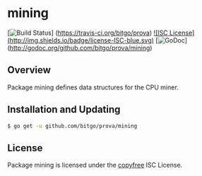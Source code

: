 mining
======

[![Build Status](http://img.shields.io/travis/bitgo/prova.svg)]
(https://travis-ci.org/bitgo/prova) [![ISC License]
(http://img.shields.io/badge/license-ISC-blue.svg)](http://copyfree.org)
[![GoDoc](https://img.shields.io/badge/godoc-reference-blue.svg)]
(http://godoc.org/github.com/bitgo/prova/mining)

## Overview


Package mining defines data structures for the CPU miner.

## Installation and Updating

```bash
$ go get -u github.com/bitgo/prova/mining
```

## License

Package mining is licensed under the [copyfree](http://copyfree.org) ISC
License.
